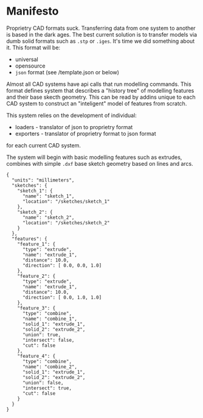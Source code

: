 # Manifesto

Proprietry CAD formats suck. Transferring data from one system to another is based in the dark ages. The best current solution is to transfer models via dumb solid formats such as `.stp` or `.iges`. It's time we did something about it. This format will be:

* universal
* opensource
* `json` format (see /template.json or below)

Almost all CAD systems have api calls that run modelling commands. This format defines system that describes a "history tree" of modelling features and their base skecth geometry. This can be read by addins unique to each CAD system to construct an "inteligent" model of features from scratch.

This system relies on the development of individual:

* loaders - translator of json to proprietry format
* exporters - translator of proprietry format to json format

for each current CAD system.

The system will begin with basic modelling features such as extrudes, combines with simple `.dxf` base sketch geometry based on lines and arcs.

```
{
  "units": "millimeters",
  "sketches": {
    "sketch_1": {
      "name": "sketch_1",
      "location": "/sketches/sketch_1"
    },
    "sketch_2": {
      "name": "sketch_2",
      "location": "/sketches/sketch_2"
    }
  },
  "features": {
    "feature_1": {
      "type": "extrude",
      "name": "extrude_1",
      "distance": 10.0,
      "direction": [ 0.0, 0.0, 1.0]
    },
    "feature_2": {
      "type": "extrude",
      "name": "extrude_1",
      "distance": 10.0,
      "direction": [ 0.0, 1.0, 1.0]
    },
    "feature_3": {
      "type": "combine",
      "name": "combine_1",
      "solid_1": "extrude_1",
      "solid_2": "extrude_2",
      "union": true,
      "intersect": false,
      "cut": false
    },
    "feature_4": {
      "type": "combine",
      "name": "combine_2",
      "solid_1": "extrude_1",
      "solid_2": "extrude_2",
      "union": false,
      "intersect": true,
      "cut": false
    }
  }
}

```